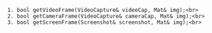 		1. bool getVideoFrame(VideoCapture& videoCap, Mat& img);<br>
		2. bool getCameraFrame(VideoCapture& cameraCap, Mat& img);<br>
		3. bool getScreenFrame(Screenshot& screenshot, Mat& img);<br>


